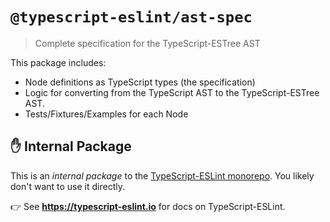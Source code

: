# `@typescript-eslint/ast-spec`

> Complete specification for the TypeScript-ESTree AST

This package includes:

- Node definitions as TypeScript types (the specification)
- Logic for converting from the TypeScript AST to the TypeScript-ESTree AST.
- Tests/Fixtures/Examples for each Node

## ✋ Internal Package

This is an _internal package_ to the [TypeScript-ESLint monorepo](https://github.com/typescript-eslint/typescript-eslint).
You likely don't want to use it directly.

👉 See **https://typescript-eslint.io** for docs on TypeScript-ESLint.
